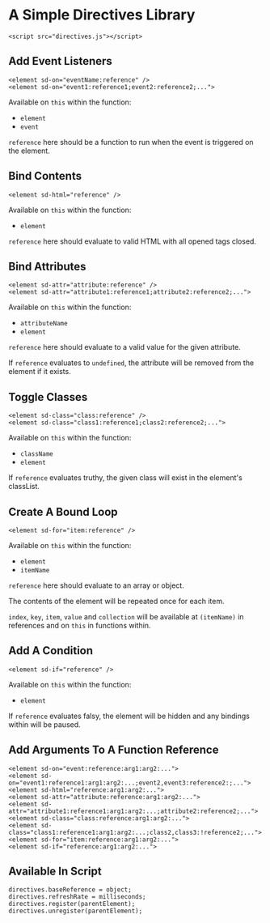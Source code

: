 # A Simple Directives Library

    <script src="directives.js"></script>

## Add Event Listeners

    <element sd-on="eventName:reference" />
    <element sd-on="event1:reference1;event2:reference2;...">

Available on `this` within the function:

-   `element`
-   `event`

`reference` here should be a function to run when the event is triggered on the element.

## Bind Contents

    <element sd-html="reference" />

Available on `this` within the function:

-   `element`

`reference` here should evaluate to valid HTML with all opened tags closed.

## Bind Attributes

    <element sd-attr="attribute:reference" />
    <element sd-attr="attribute1:reference1;attribute2:reference2;...">

Available on `this` within the function:

-   `attributeName`
-   `element`

`reference` here should evaluate to a valid value for the given attribute.

If `reference` evaluates to `undefined`, the attribute will be removed from the element if it exists.

## Toggle Classes

    <element sd-class="class:reference" />
    <element sd-class="class1:reference1;class2:reference2;...">

Available on `this` within the function:

-   `className`
-   `element`

If `reference` evaluates truthy, the given class will exist in the element's classList.

## Create A Bound Loop

    <element sd-for="item:reference" />

Available on `this` within the function:

-   `element`
-   `itemName`

`reference` here should evaluate to an array or object.

The contents of the element will be repeated once for each item.

`index`, `key`, `item`, `value` and `collection` will be available at `(itemName)` in references and on `this` in functions within.

## Add A Condition

    <element sd-if="reference" />

Available on `this` within the function:

-   `element`

If `reference` evaluates falsy, the element will be hidden and any bindings within will be paused.

## Add Arguments To A Function Reference

    <element sd-on="event:reference:arg1:arg2:...">
    <element sd-on="event1:reference1:arg1:arg2:...;event2,event3:reference2:;...">
    <element sd-html="reference:arg1:arg2:...">
    <element sd-attr="attribute:reference:arg1:arg2:...">
    <element sd-attr="attribute1:reference1:arg1:arg2:...;attribute2:reference2;...">
    <element sd-class="class:reference:arg1:arg2:...">
    <element sd-class="class1:reference1:arg1:arg2:...;class2,class3:!reference2;...">
    <element sd-for="item:reference:arg1:arg2:...">
    <element sd-if="reference:arg1:arg2:...">

## Available In Script

    directives.baseReference = object;
    directives.refreshRate = milliseconds;
    directives.register(parentElement);
    directives.unregister(parentElement);
